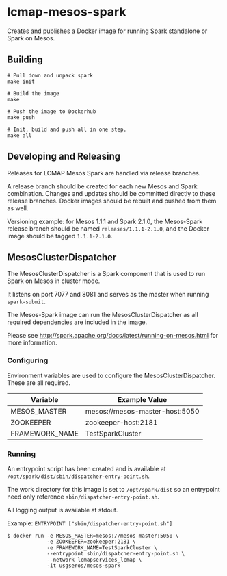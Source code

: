 # lcmap-mesos-spark
Creates and publishes a Docker image for running Spark standalone or Spark on Mesos.


## Building
```
# Pull down and unpack spark
make init

# Build the image
make

# Push the image to Dockerhub
make push

# Init, build and push all in one step.
make all
```

## Developing and Releasing
Releases for LCMAP Mesos Spark are handled via release branches.  

A release branch should be created for each new Mesos and Spark combination.  Changes and updates should be committed directly to these release branches. Docker images should be rebuilt and pushed from them as well.

Versioning example: for Mesos 1.1.1 and Spark 2.1.0, the Mesos-Spark
release branch should be named ```releases/1.1.1-2.1.0```, and the Docker image should be tagged ```1.1.1-2.1.0```.

## MesosClusterDispatcher
The MesosClusterDispatcher is a Spark component that is used to run Spark on Mesos in cluster mode.  

It listens on port 7077 and 8081 and serves as the master when running ```spark-submit```.  

The Mesos-Spark image can run the MesosClusterDispatcher as all required dependencies are included in the image.

Please see http://spark.apache.org/docs/latest/running-on-mesos.html for more information.

### Configuring
Environment variables are used to configure the MesosClusterDispatcher. These are all required.

| Variable        | Example Value  |
| ------------- | ------------- |
| MESOS_MASTER   | mesos://mesos-master-host:5050 |
| ZOOKEEPER      | zookeeper-host:2181 |
| FRAMEWORK_NAME | TestSparkCluster |

### Running
An entrypoint script has been created and is available at ```/opt/spark/dist/sbin/dispatcher-entry-point.sh```.  

The work directory for this image is set to ```/opt/spark/dist``` so an entrypoint need only reference ```sbin/dispatcher-entry-point.sh```.  

All logging output is available at stdout.

Example:
```ENTRYPOINT ["sbin/dispatcher-entry-point.sh"]```

```
$ docker run -e MESOS_MASTER=mesos://mesos-master:5050 \
             -e ZOOKEEPER=zookeeper:2181 \
             -e FRAMEWORK_NAME=TestSparkCluster \
             --entrypoint sbin/dispatcher-entry-point.sh \
             --network lcmapservices_lcmap \
             -it usgseros/mesos-spark
```
